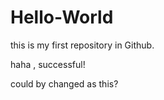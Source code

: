 # Hello-World
this is my first repository in Github.

haha , successful!

could by changed as this?
